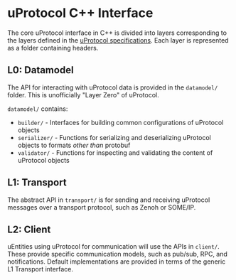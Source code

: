 # uProtocol C++ Interface

The core uProtocol interface in C++ is divided into layers corresponding to the
layers defined in the [uProtocol specifications](https://github.com/eclipse-uprotocol/up-spec).
Each layer is represented as a folder containing headers.

## L0: Datamodel

The API for interacting with uProtocol data is provided in the `datamodel/`
folder. This is unofficially "Layer Zero" of uProtocol.

`datamodel/` contains:

* `builder/` - Interfaces for building common configurations of uProtocol objects
* `serializer/` - Functions for serializing and deserializing uProtocol objects to formats _other than_ protobuf
* `validator/` - Functions for inspecting and validating the content of uProtocol objects

## L1: Transport

The abstract API in `transport/` is for sending and receiving uProtocol
messages over a transport protocol, such as Zenoh or SOME/IP.

## L2: Client

uEntities using uProtocol for communication will use the APIs in `client/`.
These provide specific communication models, such as pub/sub, RPC, and
notifications. Default implementations are provided in terms of the generic
L1 Transport interface.
